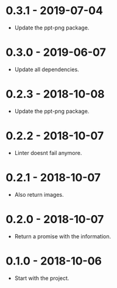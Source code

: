 0.3.1 - 2019-07-04
=====

* Update the ppt-png package.

0.3.0 - 2019-06-07
=====

* Update all dependencies.

0.2.3 - 2018-10-08
=====

* Update the ppt-png package.

0.2.2 - 2018-10-07
=====

* Linter doesnt fail anymore.

0.2.1 - 2018-10-07
=====

* Also return images.

0.2.0 - 2018-10-07
=====

* Return a promise with the information.

0.1.0 - 2018-10-06
=====

* Start with the project.
